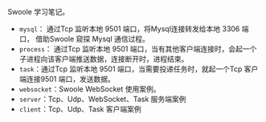 Swoole 学习笔记。
* `mysql`： 通过Tcp 监听本地 9501 端口，将Mysql连接转发给本地 3306 端口， 借助Swoole 窥探 Mysql 通信过程。
* `process`： 通过Tcp 监听本地 9501 端口，当有其他客户端连接时，会起一个子进程向该客户端推送数据，连接断开时，进程结束。
* `task`：通过Tcp 监听本地 9501 端口，当需要投递任务时，就起一个Tcp 客户端连接9501 端口，发送数据。
* `websocket`：Swoole WebSocket 使用案例。
* `server`：Tcp、Udp、WebSocket、Task 服务端案例
* `client`：Tcp、Udp、Task 客户端案例